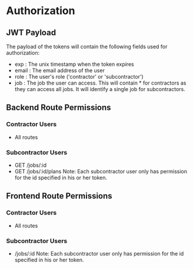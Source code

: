 # Authorization

## JWT Payload
The payload of the tokens will contain the following fields used for authorization:
 - exp   : The unix timestamp when the token expires
 - email : The email address of the user
 - role  : The user's role ('contractor' or 'subcontractor')
 - job   : The job the user can access.  This will contain * for contractors as they can access all jobs.  It will identify a single job for subcontractors.

## Backend Route Permissions
### Contractor Users
 - All routes
### Subcontractor Users
 - GET /jobs/:id
 - GET /jobs/:id/plans
Note: Each subcontractor user only has permission for the id specified in his or her token.

## Frontend Route Permissions
### Contractor Users
 - All routes
### Subcontractor Users
 - /jobs/:id
Note: Each subcontractor user only has permission for the id specified in his or her token.